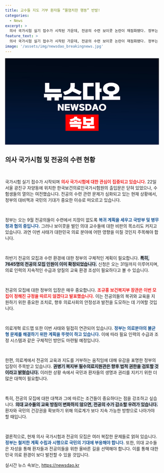 ```yaml
---
title: 교수들 지도 거부 환자들 “몰염치한 행동” 반발!
categories:
  - News
excerpt: >
  의사 국가시험 실기 접수가 시작된 가운데, 전공의 수련 보이콧 논란이 재점화됐다. 정부는 의료개혁 로드맵을 발표하고, 복귀 전공의 수련을 지원하겠다고 밝혔다. 환자들은 이 행위를 반인륜적이라 반발하며 철회를 촉구하고 있다. 이러한 갈등이 의료 시스템에 미치는 영향은?
feature_text: >
  의사 국가시험 실기 접수가 시작된 가운데, 전공의 수련 보이콧 논란이 재점화됐다. 정부는 의료개혁 로드맵을 발표하고, 복귀 전공의 수련을 지원하겠다고 밝혔다. 환자들은 이 행위를 반인륜적이라 반발하며 철회를 촉구하고 있다. 이러한 갈등이 의료 시스템에 미치는 영향은?
image: '/assets/img/newsdao_breakingnews.jpg'
---
```


<p><img src="/assets/img/newsdao_breakingnews.jpg" alt="bookingtag 속보" /></p>

<h2 data-ke-size="size26">의사 국가시험 및 전공의 수련 현황</h2>

<p data-ke-size="size16">&nbsp;</p>

<p>국가시험 실기 접수가 시작되며 <b><span style="color: #ee2323;">의사 국가시험에 대한 관심이 집중되고 있습니다.</span></b> 22일 서울 광진구 자양동에 위치한 한국보건의료인국가시험원의 출입문은 닫혀 있었으나, 수험생들의 열의는 여전했습니다. 전공의 수련 관련 문제가 심화되고 있는 현재 상황에서, 정부의 대비책과 국민의 기대가 중요한 이슈로 떠오르고 있습니다.</p>

<p data-ke-size="size16">&nbsp;</p>

<p>정부는 오는 9월 전공의들이 수련에서 지장이 없도록 <b><span style="color: #1a5490;">복귀 계획을 세우고 국방부 및 병무청과 협의 중입니다.</span></b> 그러나 보이콧을 벌인 의대 교수들에 대한 비판의 목소리도 커지고 있습니다. 과연 이번 사태가 대한민국 의료 분야에 어떤 영향을 미칠 것인지 주목해야 합니다.</p>

<p data-ke-size="size16">&nbsp;</p>

<p>하반기 전공의 모집과 수련 환경에 대한 정부의 구체적인 계획이 필요합니다. <b><span style="background-color: #21538527;">특히, 7645명의 전공의 모집 인원이 이미 확정되었습니다.</span></b> 신청은 오는 31일까지 이루어지며, 의료 인력의 지속적인 수급과 양질의 교육 환경 조성이 필요하다고 볼 수 있습니다.</p>

<p data-ke-size="size16">&nbsp;</p>

<p>전공의 모집에 대한 정부의 입장은 매우 중요합니다. <b><span style="color: #ee2323;">조규홍 보건복지부 장관은 이번 모집이 정해진 규정을 따르지 않겠다고 발표했습니다.</span></b> 이는 전공의들의 복귀와 교육을 지원하기 위한 중요한 조치로, 향후 의료사회의 안정성과 발전을 도모하는 데 기여할 것입니다.</p>

<p data-ke-size="size16">&nbsp;</p>

<p>의료개혁 로드맵 또한 이번 사태와 밀접히 연관되어 있습니다. <b><span style="color: #1a5490;">정부는 의료분야의 불균형 문제를 해결하기 위한 계획을 뚜렷이 하고 있습니다.</span></b> 이에 따라 필요 인력의 수급과 조정 시스템과 같은 구체적인 방안도 마련될 예정입니다.</p>

<p data-ke-size="size16">&nbsp;</p>

<p>한편, 의료계에서 전공의 교육과 지도를 거부하는 움직임에 대해 유감을 표명한 정부의 입장이 주목받고 있습니다. <b><span style="background-color: #21538527;">권병기 복지부 필수의료지원관은 향후 법적 권한을 검토할 것이라고 밝혔습니다.</span></b> 이러한 상황 속에서 국민과 환자들의 생명과 권리를 지키기 위한 더 많은 대책이 필요합니다.</p>

<p data-ke-size="size16">&nbsp;</p>

<p>특히, 전공의 모집에 대한 대책과 그에 따르는 조건들이 중요하다는 점을 강조하고 싶습니다. <b><span style="background-color: #21538527;">의대 교수들의 교육 방침이 변화하지 않으면, 전공의 수가 감소할 우려가 있습니다.</span></b> 환자와 국민의 건강권을 확보하기 위해 의료계가 보다 지속 가능한 방향으로 나아가야 할 때입니다.</p>

<p data-ke-size="size16">&nbsp;</p>

<p>결론적으로, 현재 의사 국가시험과 전공의 모집은 여러 복잡한 문제들로 얽혀 있습니다. <b><span style="color: #1a5490;">정부는 철저한 계획 수립과 시행으로 국민의 기대에 부응해야 합니다.</span></b> 또한, 의대 교수들은 자성을 통해 환자들과 전공의들을 위한 올바른 길을 선택해야 합니다. 이를 통해 대한민국 의료 환경이 보다 발전할 수 있을 것입니다.</p>
실시간 뉴스 속보는, <a href="https://newsdao.kr" rel="dofollow">https://newsdao.kr</a>



